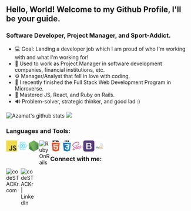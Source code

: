 ## Hello, World! Welcome to my Github Profile, I'll be your guide.

### Software Developer, Project Manager, and Sport-Addict.
- 💻 Goal: Landing a developer job which I am proud of who I'm working with and what I'm working for!
- 👔 Used to work as Project Manager in software development companies, financial institutions, etc.
- ⚙️ Manager/Analyst that fell in love with coding.
- 🔭 I recently finished the Full Stack Web Development Program in Microverse.
- 🌱 Mastered JS, React, and Ruby on Rails.
- 🔊 Problem-solver, strategic thinker, and good lad :)

![Azamat's github stats](https://github-readme-stats.vercel.app/api?username=bettercallazamat&show_icons=true&theme=radical)
<img src="https://github-readme-stats.vercel.app/api/top-langs/?username=bettercallazamat&layout=compact&theme=radical" />

### Languages and Tools:

<img align="left" alt="JavaScript" width="30px" src="https://raw.githubusercontent.com/github/explore/80688e429a7d4ef2fca1e82350fe8e3517d3494d/topics/javascript/javascript.png" />
<img align="left" alt="React" width="30px" src="https://raw.githubusercontent.com/github/explore/80688e429a7d4ef2fca1e82350fe8e3517d3494d/topics/react/react.png" />
<img align="left" alt="Node.js" width="30px" src="https://raw.githubusercontent.com/github/explore/80688e429a7d4ef2fca1e82350fe8e3517d3494d/topics/nodejs/nodejs.png" />
<img align="left" alt="RubyOnRails" width="30px" src="https://avatars.githubusercontent.com/u/4223" />
<img align="left" alt="HTML5" width="30px" src="https://raw.githubusercontent.com/github/explore/80688e429a7d4ef2fca1e82350fe8e3517d3494d/topics/html/html.png" />
<img align="left" alt="CSS3" width="30px" src="https://raw.githubusercontent.com/github/explore/80688e429a7d4ef2fca1e82350fe8e3517d3494d/topics/css/css.png" />
<img align="left" alt="Sass" width="30px" src="https://raw.githubusercontent.com/github/explore/80688e429a7d4ef2fca1e82350fe8e3517d3494d/topics/sass/sass.png" /><img align="left" alt="Bootstrap" width="30px" src="https://raw.githubusercontent.com/github/explore/80688e429a7d4ef2fca1e82350fe8e3517d3494d/topics/bootstrap/bootstrap.png" />
<img align="left" alt="MySQL" width="30px" src="https://raw.githubusercontent.com/github/explore/80688e429a7d4ef2fca1e82350fe8e3517d3494d/topics/mysql/mysql.png" />
<br/>

### Connect with me:
[<img align="left" alt="codeSTACKr.com" width="40px" color="white" src="https://mir-s3-cdn-cf.behance.net/project_modules/source/945b0225337909.563440870421b.png"/>](https://bettercallazamat.github.io/portfolio/)
[<img align="left" alt="codeSTACKr | LinkedIn" width="40px" src="https://upload.wikimedia.org/wikipedia/commons/thumb/c/ca/LinkedIn_logo_initials.png/768px-LinkedIn_logo_initials.png" />](https://www.linkedin.com/in/azamat-nuriddinov/)
<br/>
